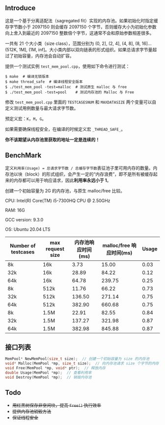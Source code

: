 ## Introduce

这是一个基于分离适配法（sagregated fit）实现的内存池。如果初始化时指定缓存字节数小于 2097150 则会缓存 2097150 个字节，否则缓存大小为初始化参数向上舍入到最近的 2097150 整数倍个字节，这通常不会和原始参数相差很多。

一共有 21 个大小类（size class），范围分别为 (0, 2], (2, 4], (4, 8], (8, 16]...(512K, 1M], (1M, inf]。大小类内部以双向链表的形式组织。如果总请求字节量超过了初始容量，内存池会自动扩容。

提供一个测试实例 `test_mem_pool.cpp`，使用如下命令进行测试：

```shell
$ make  # 编译无锁版本
$ make thread_safe  # 编译线程安全版本
$ ./test_mem_pool -test=malloc  # 测试原生 malloc 与 free
$ ./test_mem_pool -test=pool    # 测试内存池的 Malloc 与 Free
```

修改 `test_mem_pool.cpp` 里面的 `TESTCASESNUM` 和 `MAXDATASIZE` 两个变量可以自定义测试用例数量与最大请求字节数。

预定义宏：`K`，`M`，`G`。

如果需要确保线程安全，在编译的时候定义宏 `_THREAD_SAFE_`。

**你不该期望从内存池里获取的地址一定是连续的！**

## BenchMark

定义`利用率(Usage) = 总请求字节数 / 总缓存字节数`表征池子里可用内存的数量。内存池以块（block）的形式组织，会产生一定的“内存浪费”，即不是所有被缓存起来的内存都可以用于响应请求，因此**利用率永远小于 1**。

创建一个初始容量为 2G 的内存池，与原生 malloc/free 比较。

CPU: Intel(R) Core(TM) i5-7300HQ CPU @ 2.50GHz

RAM: 16G

GCC version: 9.3.0

OS: Ubuntu 20.04 LTS

| Number of testcases | max request size | 内存池响应时间(ms) | malloc/free 响应时间(ms) | Usage |
|  ----  | ----  | ---- | ---- | ---- |
| 8k | 16k | 3.73 | 15.00 | 0.03 | 
| 32k | 16k | 28.89 | 84.22 | 0.12 |
| 64k | 16k | 64.78 | 239.75 | 0.25 |
| 8k | 512k | 11.76 | 66.22 | 0.73 |
| 32k | 512k | 136.50 | 271.14 | 0.75 |
| 64k | 512k | 382.90 | 660.68 | 0.75 |
| 8k | 1.5M |  22.91 | 82.55 | 0.84 |
| 32k | 1.5M | 137.27 | 321.98 | 0.87 |
| 64k | 1.5M | 382.98 | 845.88 | 0.87 |

## 接口列表

```c
MemPool* NewMemPool(size_t size);  // 创建一个初始容量为 size 的内存池
void* Malloc(MemPool *mp, size_t size);  // 向内存池请求 size 个字节的内存
void Free(MemPool *mp, void* ptr);  // 释放内存 
double Usage(MemPool *mp);  // 查看利用率
void Destroy(MemPool *mp);  // 销毁内存池
```

## Todo

- ~~用红黑树保存非空闲块，提高 `Free()` 执行效率~~
- ~~提供内存池销毁方法~~
- ~~保证线程安全~~


